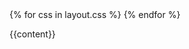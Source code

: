 <!DOCTYPE html>
<html xmlns="http://www.w3.org/1999/xhtml" xml:lang="en" lang="pt-pt">
<head>
  <meta http-equiv="content-type" content="text/html; charset=utf-8" />
  <title>Urban Vagabond</title>
  <meta name="author" content="ttasterisco" />

  <!-- syntax highlighting CSS -->
  <link rel="stylesheet" href="/assets/css/common.css" type="text/css" />
  <link rel="stylesheet" href="/assets/css/default.css" type="text/css" />
  {% for css in layout.css %}
    <link rel="stylesheet" href="{{css}}" type="text/css" />
  {% endfor %}
</head>

<body>

{{content}}

<!-- Google Analytics -->
<script type="text/javascript">
  var _gaq = _gaq || [];
  _gaq.push(['_setAccount', 'UA-39386601-1']);
  _gaq.push(['_setDomainName', 'islandofatlas.net']);
  _gaq.push(['_trackPageview']);

  (function() {
    var ga = document.createElement('script'); ga.type = 'text/javascript'; ga.async = true;
    ga.src = ('https:' == document.location.protocol ? 'https://ssl' : 'http://www') + '.google-analytics.com/ga.js';
    var s = document.getElementsByTagName('script')[0]; s.parentNode.insertBefore(ga, s);
  })();
</script>
<!-- /Google Analytics -->

</body>
</html>

